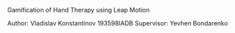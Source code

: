 Gamification of Hand Therapy using Leap Motion

Author: Vladislav Konstantinov 193598IADB
Supervisor: Yevhen Bondarenko

